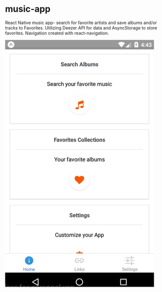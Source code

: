 # music-app

React Native music app- search for favorite artists and save albums and/or tracks to Favorites.
Utilizing Deezer API for data and AsyncStorage to store favorites. Navigation created with react-navigation.

![landing page](/homeScreen.JPG)

